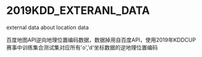 # 2019KDD_EXTERANL_DATA
external data about location data

  
  百度地图API逆向地理位置编码数据，数据掉用自百度API，使用2019年KDDCUP赛事中训练集合测试集对应所有'o','d'坐标数据的逆地理位置编码
